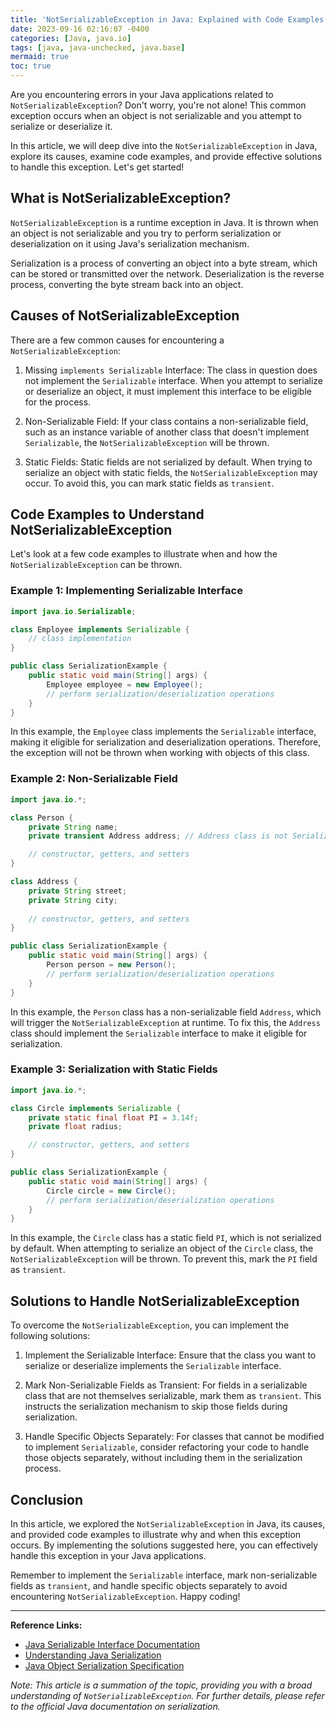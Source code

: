 ```yaml
---
title: 'NotSerializableException in Java: Explained with Code Examples and Solutions'
date: 2023-09-16 02:16:07 -0400
categories: [Java, java.io]
tags: [java, java-unchecked, java.base]
mermaid: true
toc: true
---
```



Are you encountering errors in your Java applications related to `NotSerializableException`? Don't worry, you're not alone! This common exception occurs when an object is not serializable and you attempt to serialize or deserialize it.

In this article, we will deep dive into the `NotSerializableException` in Java, explore its causes, examine code examples, and provide effective solutions to handle this exception. Let's get started!

## What is NotSerializableException?

`NotSerializableException` is a runtime exception in Java. It is thrown when an object is not serializable and you try to perform serialization or deserialization on it using Java's serialization mechanism. 

Serialization is a process of converting an object into a byte stream, which can be stored or transmitted over the network. Deserialization is the reverse process, converting the byte stream back into an object.

## Causes of NotSerializableException

There are a few common causes for encountering a `NotSerializableException`:

1. Missing `implements Serializable` Interface: The class in question does not implement the `Serializable` interface. When you attempt to serialize or deserialize an object, it must implement this interface to be eligible for the process.

2. Non-Serializable Field: If your class contains a non-serializable field, such as an instance variable of another class that doesn't implement `Serializable`, the `NotSerializableException` will be thrown.

3. Static Fields: Static fields are not serialized by default. When trying to serialize an object with static fields, the `NotSerializableException` may occur. To avoid this, you can mark static fields as `transient`.

## Code Examples to Understand NotSerializableException

Let's look at a few code examples to illustrate when and how the `NotSerializableException` can be thrown.

### Example 1: Implementing Serializable Interface

```java
import java.io.Serializable;

class Employee implements Serializable {
    // class implementation
}

public class SerializationExample {
    public static void main(String[] args) {
        Employee employee = new Employee();
        // perform serialization/deserialization operations
    }
}
```

In this example, the `Employee` class implements the `Serializable` interface, making it eligible for serialization and deserialization operations. Therefore, the exception will not be thrown when working with objects of this class.

### Example 2: Non-Serializable Field

```java
import java.io.*;

class Person {
    private String name;
    private transient Address address; // Address class is not Serializable

    // constructor, getters, and setters
}

class Address {
    private String street;
    private String city;
    
    // constructor, getters, and setters
}

public class SerializationExample {
    public static void main(String[] args) {
        Person person = new Person();
        // perform serialization/deserialization operations
    }
}
```

In this example, the `Person` class has a non-serializable field `Address`, which will trigger the `NotSerializableException` at runtime. To fix this, the `Address` class should implement the `Serializable` interface to make it eligible for serialization.

### Example 3: Serialization with Static Fields

```java
import java.io.*;

class Circle implements Serializable {
    private static final float PI = 3.14f;
    private float radius;

    // constructor, getters, and setters
}

public class SerializationExample {
    public static void main(String[] args) {
        Circle circle = new Circle();
        // perform serialization/deserialization operations
    }
}
```

In this example, the `Circle` class has a static field `PI`, which is not serialized by default. When attempting to serialize an object of the `Circle` class, the `NotSerializableException` will be thrown. To prevent this, mark the `PI` field as `transient`.

## Solutions to Handle NotSerializableException

To overcome the `NotSerializableException`, you can implement the following solutions:

1. Implement the Serializable Interface: Ensure that the class you want to serialize or deserialize implements the `Serializable` interface.

2. Mark Non-Serializable Fields as Transient: For fields in a serializable class that are not themselves serializable, mark them as `transient`. This instructs the serialization mechanism to skip those fields during serialization.

3. Handle Specific Objects Separately: For classes that cannot be modified to implement `Serializable`, consider refactoring your code to handle those objects separately, without including them in the serialization process.

## Conclusion

In this article, we explored the `NotSerializableException` in Java, its causes, and provided code examples to illustrate why and when this exception occurs. By implementing the solutions suggested here, you can effectively handle this exception in your Java applications.

Remember to implement the `Serializable` interface, mark non-serializable fields as `transient`, and handle specific objects separately to avoid encountering `NotSerializableException`. Happy coding!

---

**Reference Links:**

- [Java Serializable Interface Documentation](https://docs.oracle.com/javase/10/docs/api/java/io/Serializable.html)
- [Understanding Java Serialization](https://www.baeldung.com/java-serialization)
- [Java Object Serialization Specification](https://docs.oracle.com/javase/8/docs/platform/serialization/spec/serialTOC.html)

*Note: This article is a summation of the topic, providing you with a broad understanding of `NotSerializableException`. For further details, please refer to the official Java documentation on serialization.*